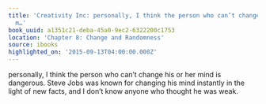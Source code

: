 ```yaml
---
title: 'Creativity Inc: personally, I think the person who can’t change his or her
  m…'
book_uuid: a1351c21-deba-45a0-9ec2-6322200c1753
location: 'Chapter 8: Change and Randomness'
source: ibooks
highlighted_on: '2015-09-13T04:00:00.000Z'
---
```


personally, I think the person who can’t change his or her mind is dangerous. Steve Jobs was known for changing his mind instantly in the light of new facts, and I don’t know anyone who thought he was weak.